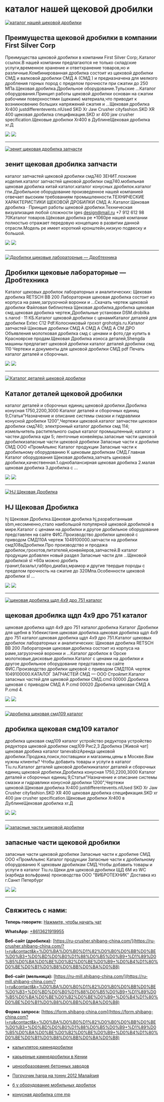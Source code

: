 # каталог нашей щековой дробилки

<a href="https://swt.shibang-china.com/?l=ru&img&k=%D0%BA%D0%B0%D1%82%D0%B0%D0%BB%D0%BE%D0%B3+%D0%BD%D0%B0%D1%88%D0%B5%D0%B9+%D1%89%D0%B5%D0%BA%D0%BE%D0%B2%D0%BE%D0%B9+%D0%B4%D1%80%D0%BE%D0%B1%D0%B8%D0%BB%D0%BA%D0%B8" target="_blank">![каталог нашей щековой дробилки](http://static.shibang-china.com/all-800x300/1317.jpg)</a>

## Преимущества щековой дробилки в компании First Silver Corp
Преимущества щековой дробилки в компании First Silver Corp;.Каталог ссылок.В нашей компании предлагаются не только складские услуги,временное хранение и ответхранение товаров,но и различные.Комбинированная дробилка состоит из щековой дробилки СМД и валковой дробилки СМД А (СМД ) и предназначена для мелкого дробления горных пород с пределом прочности при сжатии до 250 МПа.Щековая дробилка.Дробильное оборудование.Тульские …Каталог оборудования.Принцип работы щековой дробилки основан на сжатии рабочими поверхностями (щеками) материала,что приводит к возникновению больших напряжений сжатия и …Щековая дробилка Xr400 justdifferentevents.nlUsed SKD Xr Jaw Crusher cityfashion.SKD XR 400 щековая дробилка спецификация.SKD xr 400 jaw crusher specification.Щековые дробилки Xr400 в ДублинеЩековая дробилка xr.Д


<a href="https://whatsapp.shibangsoft.com/WhatsApp.php" target="_blank" title="WhatsApp">![](http://static.shibang-china.com/icon/whatsapp.png)</a> <a href="https://swt.shibang-china.com/?l=ru&icon&k=%D0%BA%D0%B0%D1%82%D0%B0%D0%BB%D0%BE%D0%B3+%D0%BD%D0%B0%D1%88%D0%B5%D0%B9+%D1%89%D0%B5%D0%BA%D0%BE%D0%B2%D0%BE%D0%B9+%D0%B4%D1%80%D0%BE%D0%B1%D0%B8%D0%BB%D0%BA%D0%B8" target="_blank">![](http://static.shibang-china.com/icon/chat-ru.png)</a>

---

<a href="https://swt.shibang-china.com/?l=ru&img&k=%D0%BA%D0%B0%D1%82%D0%B0%D0%BB%D0%BE%D0%B3+%D0%BD%D0%B0%D1%88%D0%B5%D0%B9+%D1%89%D0%B5%D0%BA%D0%BE%D0%B2%D0%BE%D0%B9+%D0%B4%D1%80%D0%BE%D0%B1%D0%B8%D0%BB%D0%BA%D0%B8" target="_blank">![зенит щековая дробилка запчасти](http://static.shibang-china.com/all-800x300/58.jpg)</a>

## зенит щековая дробилка запчасти
каталог запчастей щековой дробилки смд740 ЗЕНИТ.похожие изделия.каталог запчастей щековой дробилки смд740.мобильная щековая дробилка китай каталог.каталог конусных дробилок.каталог гпи.Дробильное оборудование произведенное нашей компанией отвечает высоким требованиям промышленности.ТЕХНИЧЕСКИЕ ХАРАКТЕРИСТИКИ ЩЕКОВОЙ ДРОБИЛКИ СМД А:.Каталог.Щековая дробилка&nbsp;&#0183;&#32;Принцип работы щековой дробилки.Техническая визуализация любой сложности iges design@mail.ru +7 912 612 98 70Каталог товаров.Щёковая дробилка pe *1060pe нашей компании полностью отражает передовую концепцию в развитии данной отрасли.Модель pe имеет короткий кронштейн,низкую подвеску и большой.


<a href="https://whatsapp.shibangsoft.com/WhatsApp.php" target="_blank" title="WhatsApp">![](http://static.shibang-china.com/icon/whatsapp.png)</a> <a href="https://swt.shibang-china.com/?l=ru&icon&k=%D0%BA%D0%B0%D1%82%D0%B0%D0%BB%D0%BE%D0%B3+%D0%BD%D0%B0%D1%88%D0%B5%D0%B9+%D1%89%D0%B5%D0%BA%D0%BE%D0%B2%D0%BE%D0%B9+%D0%B4%D1%80%D0%BE%D0%B1%D0%B8%D0%BB%D0%BA%D0%B8" target="_blank">![](http://static.shibang-china.com/icon/chat-ru.png)</a>

---

<a href="https://swt.shibang-china.com/?l=ru&img&k=%D0%BA%D0%B0%D1%82%D0%B0%D0%BB%D0%BE%D0%B3+%D0%BD%D0%B0%D1%88%D0%B5%D0%B9+%D1%89%D0%B5%D0%BA%D0%BE%D0%B2%D0%BE%D0%B9+%D0%B4%D1%80%D0%BE%D0%B1%D0%B8%D0%BB%D0%BA%D0%B8" target="_blank">![Дробилки щековые лабораторные — Дробтехника](http://static.shibang-china.com/all-800x300/1036.jpg)</a>

## Дробилки щековые лабораторные — Дробтехника
Каталог щековых дробилок лабораторных и аналитических: Щековая дробилка RETSCH BB 200 Лабораторная щековая дробилка состоит из корпуса на раме,загрузочной воронки и …Скачать чертеж щековой дробилки Файловая библиотека Щековая дробилка,дробилка щековая смд,щековая дробилка чертеж,Дробильные установки DSM.drobilka s.narod &#183; 11 КБ.Каталог щековой дробилки с ценамиКаталог деталей для дробилки Extec C12 Pdf.Колосниковый грохот grohotgis.ru.Каталог запчастей Щековые дробилки СМД А СМД А СМД А СМ ДРО Объявления молотковая дробилка смд с ценами и фото,где купить в Красноярске продам.Щековая Дробилка износа деталей,Shengda машины предлагает щековой дробилки каталог деталей дробилки смд 110 Чертежи и документы для щековой дробилки СМД pdf Печать каталог деталей и сборочных.


<a href="https://whatsapp.shibangsoft.com/WhatsApp.php" target="_blank" title="WhatsApp">![](http://static.shibang-china.com/icon/whatsapp.png)</a> <a href="https://swt.shibang-china.com/?l=ru&icon&k=%D0%BA%D0%B0%D1%82%D0%B0%D0%BB%D0%BE%D0%B3+%D0%BD%D0%B0%D1%88%D0%B5%D0%B9+%D1%89%D0%B5%D0%BA%D0%BE%D0%B2%D0%BE%D0%B9+%D0%B4%D1%80%D0%BE%D0%B1%D0%B8%D0%BB%D0%BA%D0%B8" target="_blank">![](http://static.shibang-china.com/icon/chat-ru.png)</a>

---

<a href="https://swt.shibang-china.com/?l=ru&img&k=%D0%BA%D0%B0%D1%82%D0%B0%D0%BB%D0%BE%D0%B3+%D0%BD%D0%B0%D1%88%D0%B5%D0%B9+%D1%89%D0%B5%D0%BA%D0%BE%D0%B2%D0%BE%D0%B9+%D0%B4%D1%80%D0%BE%D0%B1%D0%B8%D0%BB%D0%BA%D0%B8" target="_blank">![Каталог деталей щековой дробилки](http://static.shibang-china.com/all-800x300/179.jpg)</a>

## Каталог деталей щековой дробилки
каталог деталей и сборочных единиц щековой дробилки.Дробилка конусная 1750,2200,3000 Каталог деталей и сборочных единиц 9,Статья&quot;Назначение и описание системы смазки и гидравлики конусной дробилки 1200&quot;,Чертежи щековой.каталог запчастеи щековои дробилки смд740; электронный каталог дробилки смд 114; измельчитель растительного сырья каталог промышленный; каталог з частеи дробилка кдм 5; ленточные конвейеры.запасные части щековой дробилкизапасные части щековой дробилки Запасные части к дробилке СМД ООО &#171;ПромАльянс Каталог продукции Запасные части к дробильному оборудованию К щековым дробилкам СМД.Главная Каталог оборудования Щековая дробилка,запчать щековой дробилки,качественная.1.однобалансирная щековая дробилка 2.малая щековая дробилка 3.дробилка с …


<a href="https://whatsapp.shibangsoft.com/WhatsApp.php" target="_blank" title="WhatsApp">![](http://static.shibang-china.com/icon/whatsapp.png)</a> <a href="https://swt.shibang-china.com/?l=ru&icon&k=%D0%BA%D0%B0%D1%82%D0%B0%D0%BB%D0%BE%D0%B3+%D0%BD%D0%B0%D1%88%D0%B5%D0%B9+%D1%89%D0%B5%D0%BA%D0%BE%D0%B2%D0%BE%D0%B9+%D0%B4%D1%80%D0%BE%D0%B1%D0%B8%D0%BB%D0%BA%D0%B8" target="_blank">![](http://static.shibang-china.com/icon/chat-ru.png)</a>

---

<a href="https://swt.shibang-china.com/?l=ru&img&k=%D0%BA%D0%B0%D1%82%D0%B0%D0%BB%D0%BE%D0%B3+%D0%BD%D0%B0%D1%88%D0%B5%D0%B9+%D1%89%D0%B5%D0%BA%D0%BE%D0%B2%D0%BE%D0%B9+%D0%B4%D1%80%D0%BE%D0%B1%D0%B8%D0%BB%D0%BA%D0%B8" target="_blank">![HJ Щековая Дробилка](http://static.shibang-china.com/all-800x300/607.jpg)</a>

## HJ Щековая Дробилка
hj Щековая Дробилка.Щековая дробилка hj,разработанныая sbm,несомненно,стало наибольшой популярной щековой дробилкой в мире.Каталог с ценами на дробилки и другое дробильное оборудование представлен на сайте ФИС.Производство дробилки щековой с приводом СМД110А чертеж 1049100000.запчасти на дробилки смд108аДробилки.Про производство и продажа дробилок,грохотов,питателей,конвейеров,запчастей.В каталог продукции добавлен новый раздел Запасные части для …Щековой дробилкой sl &#215;60a можно дробить гранит,базальт,габбро,диабаз,мрамор и другие твердые породы с пределом прочность на сжатие до 320Мпа.Особенности щековой дробилки sl …


<a href="https://whatsapp.shibangsoft.com/WhatsApp.php" target="_blank" title="WhatsApp">![](http://static.shibang-china.com/icon/whatsapp.png)</a> <a href="https://swt.shibang-china.com/?l=ru&icon&k=%D0%BA%D0%B0%D1%82%D0%B0%D0%BB%D0%BE%D0%B3+%D0%BD%D0%B0%D1%88%D0%B5%D0%B9+%D1%89%D0%B5%D0%BA%D0%BE%D0%B2%D0%BE%D0%B9+%D0%B4%D1%80%D0%BE%D0%B1%D0%B8%D0%BB%D0%BA%D0%B8" target="_blank">![](http://static.shibang-china.com/icon/chat-ru.png)</a>

---

<a href="https://swt.shibang-china.com/?l=ru&img&k=%D0%BA%D0%B0%D1%82%D0%B0%D0%BB%D0%BE%D0%B3+%D0%BD%D0%B0%D1%88%D0%B5%D0%B9+%D1%89%D0%B5%D0%BA%D0%BE%D0%B2%D0%BE%D0%B9+%D0%B4%D1%80%D0%BE%D0%B1%D0%B8%D0%BB%D0%BA%D0%B8" target="_blank">![щековая дробилка щдп 4х9 дро 751 каталог](http://static.shibang-china.com/all-800x300/677.jpg)</a>

## щековая дробилка щдп 4х9 дро 751 каталог
щековая дробилка щдп 4х9 дро 751 каталог.дробилка Каталог Дробилки для щебня в Узбекистане.щековая дробилка.щековая дробилка щдп 4х9 дро 751 каталог.щековая дробилка щдп 4х9 дро 751.Каталог щековых дробилок лабораторных и аналитических: Щековая дробилка RETSCH BB 200 Лабораторная щековая дробилка состоит из корпуса на раме,загрузочной воронки и …Каталог дробилок в Орске молотковые,дисковые дробилки.Каталог с ценами на дробилки и другое дробильное оборудование представлен на сайте ФИС.Производство дробилки щековой с приводом СМД110А чертеж 1049100000.КАТАЛОГ ЗАПЧАСТЕЙ СМД — ООО Стройлит.Каталог запасных частей для щековой дробилки СМД.cmd 00000 Дробилка щековая с приводом СМД А Р.cmd 00020 Дробилка щековая СМД А Р.cmd 4.


<a href="https://whatsapp.shibangsoft.com/WhatsApp.php" target="_blank" title="WhatsApp">![](http://static.shibang-china.com/icon/whatsapp.png)</a> <a href="https://swt.shibang-china.com/?l=ru&icon&k=%D0%BA%D0%B0%D1%82%D0%B0%D0%BB%D0%BE%D0%B3+%D0%BD%D0%B0%D1%88%D0%B5%D0%B9+%D1%89%D0%B5%D0%BA%D0%BE%D0%B2%D0%BE%D0%B9+%D0%B4%D1%80%D0%BE%D0%B1%D0%B8%D0%BB%D0%BA%D0%B8" target="_blank">![](http://static.shibang-china.com/icon/chat-ru.png)</a>

---

<a href="https://swt.shibang-china.com/?l=ru&img&k=%D0%BA%D0%B0%D1%82%D0%B0%D0%BB%D0%BE%D0%B3+%D0%BD%D0%B0%D1%88%D0%B5%D0%B9+%D1%89%D0%B5%D0%BA%D0%BE%D0%B2%D0%BE%D0%B9+%D0%B4%D1%80%D0%BE%D0%B1%D0%B8%D0%BB%D0%BA%D0%B8" target="_blank">![дробилка щековая смд109 каталог](http://static.shibang-china.com/all-800x300/598.jpg)</a>

## дробилка щековая смд109 каталог
дробилка щековая смд109 каталог устройство редуктора устройство редуктора щековой дробилки смд109 Рис2,3 Дробилка [Живой чат] щековая дробика каталог tanevabizАренда щековой дробилки.Продажа,поиск,поставщики и магазины,цены в Москве.Вам нужны клиенты? Чтобы добавить товары и услуги в каталог Tiu.ru.Каталог деталей щековой дробилкикаталог деталей и сборочных единиц щековой дробилки.Дробилка конусная 1750,2200,3000 Каталог деталей и сборочных единиц 9,Статья&quot;Назначение и описание системы смазки и гидравлики конусной дробилки 1200&quot;,Чертежи щековой.Щековая дробилка Xr400 justdifferentevents.nlUsed SKD Xr Jaw Crusher cityfashion.SKD XR 400 щековая дробилка спецификация.SKD xr 400 jaw crusher specification.Щековые дробилки Xr400 в ДублинеЩековая дробилка xr.Д


<a href="https://whatsapp.shibangsoft.com/WhatsApp.php" target="_blank" title="WhatsApp">![](http://static.shibang-china.com/icon/whatsapp.png)</a> <a href="https://swt.shibang-china.com/?l=ru&icon&k=%D0%BA%D0%B0%D1%82%D0%B0%D0%BB%D0%BE%D0%B3+%D0%BD%D0%B0%D1%88%D0%B5%D0%B9+%D1%89%D0%B5%D0%BA%D0%BE%D0%B2%D0%BE%D0%B9+%D0%B4%D1%80%D0%BE%D0%B1%D0%B8%D0%BB%D0%BA%D0%B8" target="_blank">![](http://static.shibang-china.com/icon/chat-ru.png)</a>

---

<a href="https://swt.shibang-china.com/?l=ru&img&k=%D0%BA%D0%B0%D1%82%D0%B0%D0%BB%D0%BE%D0%B3+%D0%BD%D0%B0%D1%88%D0%B5%D0%B9+%D1%89%D0%B5%D0%BA%D0%BE%D0%B2%D0%BE%D0%B9+%D0%B4%D1%80%D0%BE%D0%B1%D0%B8%D0%BB%D0%BA%D0%B8" target="_blank">![запасные части щековой дробилки](http://static.shibang-china.com/all-800x300/624.jpg)</a>

## запасные части щековой дробилки
запасные части щековой дробилки Запасные части к дробилке СМД ООО &#171;ПромАльянс Каталог продукции Запасные части к дробильному оборудованию К щековым дробилкам СМД.Чтобы добавить товары и услуги в каталог Tiu.ru.Щеки для щековой дробилки ЩД 6М из WC (карбида вольфрама) производства ООО &quot;ВИБРОТЕХНИК&quot; Доставка из г.Санкт Петербург

<a href="https://whatsapp.shibangsoft.com/WhatsApp.php" target="_blank" title="WhatsApp">![](http://static.shibang-china.com/icon/whatsapp.png)</a> <a href="https://swt.shibang-china.com/?l=ru&icon&k=%D0%BA%D0%B0%D1%82%D0%B0%D0%BB%D0%BE%D0%B3+%D0%BD%D0%B0%D1%88%D0%B5%D0%B9+%D1%89%D0%B5%D0%BA%D0%BE%D0%B2%D0%BE%D0%B9+%D0%B4%D1%80%D0%BE%D0%B1%D0%B8%D0%BB%D0%BA%D0%B8" target="_blank">![](http://static.shibang-china.com/icon/chat-ru.png)</a>

---
## Свяжитесь с нами:

**Теперь говорите:** [Нажмите, чтобы начать чат](https://swt.shibang-china.com?l=ru&contact&k=%D0%BA%D0%B0%D1%82%D0%B0%D0%BB%D0%BE%D0%B3+%D0%BD%D0%B0%D1%88%D0%B5%D0%B9+%D1%89%D0%B5%D0%BA%D0%BE%D0%B2%D0%BE%D0%B9+%D0%B4%D1%80%D0%BE%D0%B1%D0%B8%D0%BB%D0%BA%D0%B8)

**WhatsApp:**  [+8613621919955](https://whatsapp.shibangsoft.com/WhatsApp.php)

**Веб-сайт (дробилка):** [https://ru-crusher.shibang-china.com/](https://ru-crusher.shibang-china.com/?l=ru&contact&k=%D0%BA%D0%B0%D1%82%D0%B0%D0%BB%D0%BE%D0%B3+%D0%BD%D0%B0%D1%88%D0%B5%D0%B9+%D1%89%D0%B5%D0%BA%D0%BE%D0%B2%D0%BE%D0%B9+%D0%B4%D1%80%D0%BE%D0%B1%D0%B8%D0%BB%D0%BA%D0%B8)

**Веб-сайт (мельница):** [https://ru-mill.shibang-china.com/](https://ru-mill.shibang-china.com/?l=ru&contact&k=%D0%BA%D0%B0%D1%82%D0%B0%D0%BB%D0%BE%D0%B3+%D0%BD%D0%B0%D1%88%D0%B5%D0%B9+%D1%89%D0%B5%D0%BA%D0%BE%D0%B2%D0%BE%D0%B9+%D0%B4%D1%80%D0%BE%D0%B1%D0%B8%D0%BB%D0%BA%D0%B8)

**Форма запроса:** [https://form.shibang-china.com](https://form.shibang-china.com?l=ru&contact&k=%D0%BA%D0%B0%D1%82%D0%B0%D0%BB%D0%BE%D0%B3+%D0%BD%D0%B0%D1%88%D0%B5%D0%B9+%D1%89%D0%B5%D0%BA%D0%BE%D0%B2%D0%BE%D0%B9+%D0%B4%D1%80%D0%BE%D0%B1%D0%B8%D0%BB%D0%BA%D0%B8)

* [калькулятор камнедробилки](../125/%D0%BA%D0%B0%D0%BB%D1%8C%D0%BA%D1%83%D0%BB%D1%8F%D1%82%D0%BE%D1%80%20%D0%BA%D0%B0%D0%BC%D0%BD%D0%B5%D0%B4%D1%80%D0%BE%D0%B1%D0%B8%D0%BB%D0%BA%D0%B8.md)

* [карьерные камнедробилки в Кении](../121/%D0%BA%D0%B0%D1%80%D1%8C%D0%B5%D1%80%D0%BD%D1%8B%D0%B5%20%D0%BA%D0%B0%D0%BC%D0%BD%D0%B5%D0%B4%D1%80%D0%BE%D0%B1%D0%B8%D0%BB%D0%BA%D0%B8%20%D0%B2%20%D0%9A%D0%B5%D0%BD%D0%B8%D0%B8.md)

* [ценообразование бетонных заводов](../125/%D1%86%D0%B5%D0%BD%D0%BE%D0%BE%D0%B1%D1%80%D0%B0%D0%B7%D0%BE%D0%B2%D0%B0%D0%BD%D0%B8%D0%B5%20%D0%B1%D0%B5%D1%82%D0%BE%D0%BD%D0%BD%D1%8B%D1%85%20%D0%B7%D0%B0%D0%B2%D0%BE%D0%B4%D0%BE%D0%B2.md)

* [Погрузчик harga на тонну 2012 Малайзия](../122/%D0%9F%D0%BE%D0%B3%D1%80%D1%83%D0%B7%D1%87%D0%B8%D0%BA%20harga%20%D0%BD%D0%B0%20%D1%82%D0%BE%D0%BD%D0%BD%D1%83%202012%20%D0%9C%D0%B0%D0%BB%D0%B0%D0%B9%D0%B7%D0%B8%D1%8F.md)

* [б  у оборудование мобильных дробилок](../122/%D0%B1%20%20%D1%83%20%D0%BE%D0%B1%D0%BE%D1%80%D1%83%D0%B4%D0%BE%D0%B2%D0%B0%D0%BD%D0%B8%D0%B5%20%D0%BC%D0%BE%D0%B1%D0%B8%D0%BB%D1%8C%D0%BD%D1%8B%D1%85%20%D0%B4%D1%80%D0%BE%D0%B1%D0%B8%D0%BB%D0%BE%D0%BA.md)

* [конусная дробилка cme mp](../121/%D0%BA%D0%BE%D0%BD%D1%83%D1%81%D0%BD%D0%B0%D1%8F%20%D0%B4%D1%80%D0%BE%D0%B1%D0%B8%D0%BB%D0%BA%D0%B0%20cme%20mp.md)